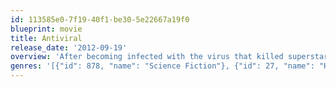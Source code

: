 ```yaml
---
id: 113585e0-7f19-40f1-be30-5e22667a19f0
blueprint: movie
title: Antiviral
release_date: '2012-09-19'
overview: 'After becoming infected with the virus that killed superstar Hannah Geist, Syd March must unravel the mystery surrounding her death to save his own life .'
genres: '[{"id": 878, "name": "Science Fiction"}, {"id": 27, "name": "Horror"}]'
---
```

